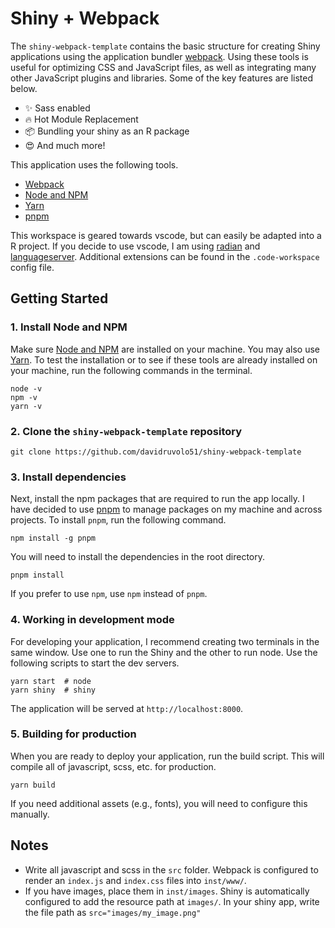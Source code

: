 # Shiny + Webpack

The `shiny-webpack-template` contains the basic structure for creating Shiny applications using the application bundler [webpack](https://webpack.js.org). Using these tools is useful for optimizing CSS and JavaScript files, as well as integrating many other JavaScript plugins and libraries. Some of the key features are listed below.

- ✨ Sass enabled
- 🔥 Hot Module Replacement
- 📦 Bundling your shiny as an R package
- 😍 And much more!

This application uses the following tools.

- [Webpack](https://webpack.js.org)
- [Node and NPM](https://nodejs.org/en/)
- [Yarn](https://yarnpkg.com/en/)
- [pnpm](https://github.com/pnpm/pnpm)

This workspace is geared towards vscode, but can easily be adapted into a R project. If you decide to use vscode, I am using [radian](https://github.com/randy3k/radian) and [languageserver](https://github.com/REditorSupport/languageserver). Additional extensions can be found in the `.code-workspace` config file.

## Getting Started

### 1. Install Node and NPM

Make sure [Node and NPM](https://nodejs.org/en/) are installed on your machine. You may also use [Yarn](https://yarnpkg.com/en/). To test the installation or to see if these tools are already installed on your machine, run the following commands in the terminal.

```shell
node -v
npm -v
yarn -v
```

### 2. Clone the `shiny-webpack-template` repository

```shell
git clone https://github.com/davidruvolo51/shiny-webpack-template
```

### 3. Install dependencies

Next, install the npm packages that are required to run the app locally. I have decided to use [pnpm](https://github.com/pnpm/pnpm) to manage packages on my machine and across projects. To install `pnpm`, run the following command.

```shell
npm install -g pnpm
```

You will need to install the dependencies in the root directory.

```shell
pnpm install
```

If you prefer to use `npm`, use `npm` instead of `pnpm`.

### 4. Working in development mode

For developing your application, I recommend creating two terminals in the same window. Use one to run the Shiny and the other to run node. Use the following scripts to start the dev servers.

```shell
yarn start  # node
yarn shiny  # shiny
```

The application will be served at `http://localhost:8000`.

### 5. Building for production

When you are ready to deploy your application, run the build script. This will compile all of javascript, scss, etc. for production.

```shell
yarn build
```

If you need additional assets (e.g., fonts), you will need to configure this manually.

## Notes

- Write all javascript and scss in the `src` folder. Webpack is configured to render an `index.js` and `index.css` files into `inst/www/`.
- If you have images, place them in `inst/images`. Shiny is automatically configured to add the resource path at `images/`. In your shiny app, write the file path as `src="images/my_image.png"`
